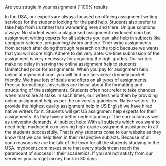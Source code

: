 Are you strugle in your assignment ?   100% results 

In the USA, our experts are always focused on offering assignment writing services for the students looking for the paid help. Students also prefer to take help from us rather than wandering here and there. Unique solutions always: No student wants a plagiarised assignment. mydocent.com  has assignment writing experts for all subjects you can take help in subjects like computer science ,programing,history and etc. They write assignments from scratch after doing thorough research on the topic because we wants that you will score high. Adhere to delivery date: On-time submission of the assignment is very necessary for acquiring the right grades. Our writers make no delay in serving the online assignment help to students. Unmatched price for assignments: When you pay for assignment help online at mydocent.com, you will find our services extremely pocket-friendly. We have lots of deals and offers on all types of assignments. Precise formatting: Universities are finical about the formatting and structuring of the assignments. Students often not prefer to take chances when marks are at stake. In such times, our writers help them by providing online assignment help as per the university guidelines. Native writers: To provide the highest quality assignment help in US English we have hired native writers for it. Students will get US assignment help experts for their assignments. As they have a better understanding of the curriculum as well as university demands. All subject help: With all subjects which you want to need help, mydocent.com serving high-grade assignment assistance to all the students successfully. That is why students come to our website as they know that we can help them in their respective subjects. Because of all such reasons we are the talk of the town for all the students studying in the USA. mydocent.com  makes sure that every student can reach the paramount of success in their academics.  If you are not satisfy from our services you can get money back in 30 days.
